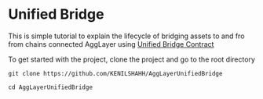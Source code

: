 # Unified Bridge

This is simple tutorial to explain the lifecycle of bridging assets to and fro from chains connected AggLayer using [Unified Bridge Contract](https://github.com/0xPolygonHermez/zkevm-contracts/blob/main/contracts/v2/PolygonZkEVMBridgeV2.sol)

To get started with the project, clone the project and go to the root directory

```git clone https://github.com/KENILSHAHH/AggLayerUnifiedBridge```

```cd AggLayerUnifiedBridge```
 
